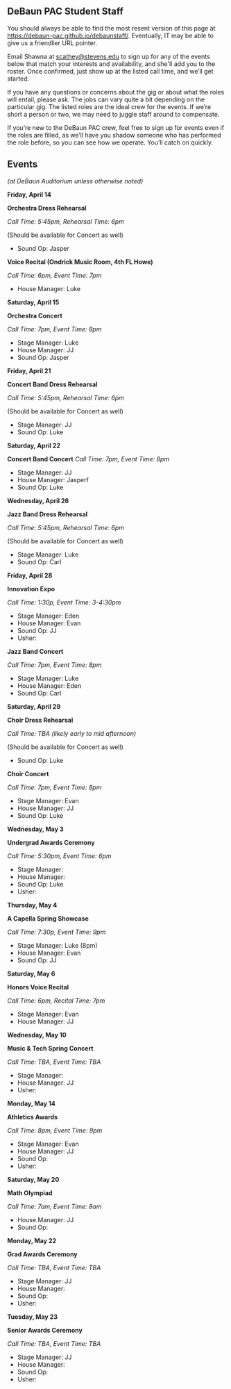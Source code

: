 ## DeBaun PAC Student Staff

You should always be able to find the most resent version of this page at <https://debaun-pac.github.io/debaunstaff/>. Eventually, IT may be able to give us a friendlier URL pointer.

Email Shawna at <scathey@stevens.edu>  to sign up for any of the events below that match your interests and availability, and she'll add you to the roster. Once confirmed, just show up at the listed call time, and we’ll get started.

If you have any questions or concerns about the gig or about what the roles will entail, please ask. The jobs can vary quite a bit depending on the particular gig. The listed roles are the ideal crew for the events. If we’re short a person or two, we may need to juggle staff around to compensate.

If you’re new to the DeBaun PAC crew, feel free to sign up for events even if the roles are filled, as we’ll have you shadow someone who has performed the role before, so you can see how we operate. You’ll catch on quickly.


## Events
*(at DeBaun Auditorium unless otherwise noted)*



**Friday, April 14**

**Orchestra Dress Rehearsal**

*Call Time: 5:45pm, Rehearsal Time: 6pm* 

(Should be available for Concert as well)

- Sound Op:  Jasper


**Voice Recital (Ondrick Music Room, 4th FL Howe)** 

*Call Time: 6pm, Event Time: 7pm*

- House Manager: Luke


**Saturday, April 15**

**Orchestra Concert**

*Call Time: 7pm, Event Time: 8pm* 

- Stage Manager: Luke
- House Manager: JJ
- Sound Op: Jasper


**Friday, April 21**

**Concert Band Dress Rehearsal**

*Call Time: 5:45pm, Rehearsal Time: 6pm*

(Should be available for Concert as well)

- Stage Manager: JJ
- Sound Op: Luke


**Saturday, April 22**

**Concert Band Concert**
*Call Time: 7pm, Event Time: 8pm*

- Stage Manager: JJ
- House Manager: Jasperf
- Sound Op: Luke


**Wednesday, April 26**

**Jazz Band Dress Rehearsal**

*Call Time: 5:45pm, Rehearsal Time: 6pm*

(Should be available for Concert as well)


- Stage Manager: Luke
- Sound Op: Carl 


**Friday, April 28**

**Innovation Expo**

*Call Time: 1:30p, Event Time: 3-4:30pm*

- Stage Manager: Eden
- House Manager: Evan
- Sound Op: JJ
- Usher: 


**Jazz Band Concert**

*Call Time: 7pm, Event Time: 8pm*

- Stage Manager: Luke
- House Manager: Eden
- Sound Op: Carl


**Saturday, April 29**

**Choir Dress Rehearsal**

*Call Time: TBA (likely early to mid afternoon)*

(Should be available for Concert as well)
 
- Sound Op: Luke


**Choir Concert**

*Call Time: 7pm, Event Time: 8pm* 

- Stage Manager: Evan
- House Manager: JJ
- Sound Op: Luke


**Wednesday, May 3**

**Undergrad Awards Ceremony**

*Call Time: 5:30pm, Event Time: 6pm*

- Stage Manager: 
- House Manager: 
- Sound Op: Luke
- Usher: 


**Thursday, May 4**

**A Capella Spring Showcase**

*Call Time: 7:30p, Event Time: 9pm*

- Stage Manager: Luke (8pm)
- House Manager: Evan
- Sound Op: JJ


**Saturday, May 6**

**Honors Voice Recital**

*Call Time: 6pm, Recital Time: 7pm*

- Stage Manager: Evan
- House Manager: JJ


**Wednesday, May 10**

**Music & Tech Spring Concert**

*Call Time: TBA, Event Time: TBA*

- Stage Manager: 
- House Manager: JJ
- Usher: 


**Monday, May 14**

**Athletics Awards**

*Call Time: 8pm, Event Time: 9pm*

- Stage Manager: Evan
- House Manager: JJ
- Sound Op: 
- Usher: 


**Saturday, May 20**

**Math Olympiad**

*Call Time: 7am, Event Time: 8am*

- House Manager: JJ
- Sound Op: 


**Monday, May 22**

**Grad Awards Ceremony**

*Call Time: TBA, Event Time: TBA*

- Stage Manager: JJ
- House Manager: 
- Sound Op: 
- Usher: 


**Tuesday, May 23**

**Senior Awards Ceremony**


*Call Time: TBA, Event Time: TBA*

- Stage Manager: JJ
- House Manager: 
- Sound Op: 
- Usher: 












